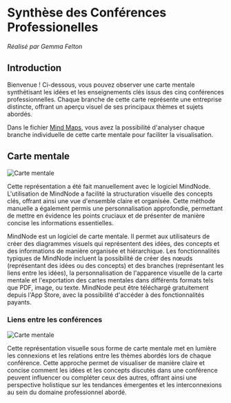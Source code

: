 # Synthèse des Conférences Professionelles
*Réalisé par Gemma Felton*

## Introduction
Bienvenue ! Ci-dessous, vous pouvez observer une carte mentale synthétisant les idées et les enseignements clés issus des cinq conférences professionnelles. Chaque branche de cette carte représente une entreprise distincte, offrant un aperçu visuel de ses principaux thèmes et sujets abordés.

Dans le fichier [Mind Maps](mind_maps), vous avez la possibilité d'analyser chaque branche individuelle de cette carte mentale pour faciliter la visualisation.

## Carte mentale

![Carte mentale](mind_maps/general.png)  

Cette représentation a été fait manuellement avec le logiciel MindNode. L'utilisation de MindNode a facilité la structuration visuelle des concepts clés, offrant ainsi une vue d'ensemble claire et organisée. Cette méthode manuelle a également permis une personnalisation approfondie, permettant de mettre en évidence les points cruciaux et de présenter de manière concise les informations essentielles.


MindNode est un logiciel de carte mentale. Il permet aux utilisateurs de créer des diagrammes visuels qui représentent des idées, des concepts et des informations de manière organisée et hiérarchique. Les fonctionnalités typiques de MindNode incluent la possibilité de créer des nœuds (représentant des idées ou des concepts) et des branches (représentant les liens entre les idées), la personnalisation de l'apparence visuelle de la carte mentale et l'exportation des cartes mentales dans différents formats tels que PDF, image, ou texte. MindNode peut être téléchargé gratuitement depuis l'App Store, avec la possibilité d'accéder à des fonctionnalités payants.


### Liens entre les conférences
![Carte mentale](mind_maps/links.png)  

Cette représentation visuelle sous forme de carte mentale met en lumière les connexions et les relations entre les thèmes abordés lors de chaque conférence. Cette approche permet de visualiser de manière claire et concise comment les idées et les concepts discutés dans une conférence peuvent influencer ou compléter ceux des autres, offrant ainsi une perspective holistique sur les tendances émergentes et les interconnexions au sein du domaine professionnel abordé.
